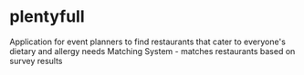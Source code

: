 # plentyfull
Application for event planners to find restaurants that cater to everyone's dietary and allergy needs 
Matching System - matches restaurants based on survey results 
